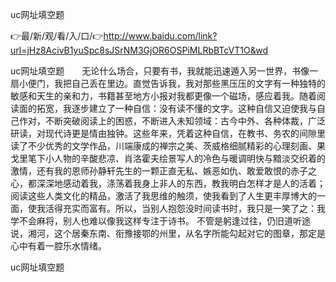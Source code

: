 uc网址填空题

👉最/新/观/看/入/口/👉http://www.baidu.com/link?url=jHz8AcivB1yuSpc8sJSrNM3GjOR6OSPiMLRbBTcVT1O&wd

uc网址填空题　　无论什么场合，只要有书，我就能迅速遁入另一世界，书像一扇小便门，我把自己丢在里边。直觉告诉我，我对那些黑压压的文字有一种独特的敏感和天生的亲和力，书籍甚至地方小报对我都更像一个磁场，感应着我。随着阅读面的拓宽，我逐步建立了一种自信：没有读不懂的文字。这种自信又迫使我与自己作对，不断突破阅读上的困惑，不断进入未知领域：古今中外、各种体裁，广泛研读，对现代诗更是情由独钟。这些年来，凭着这种自信，在教书、务农的间隙里读了不少优秀的文学作品，川端康成的禅宗之美、茨威格细腻精彩的心理刻画、果戈里笔下小人物的辛酸悲凉、肖洛霍夫绘景写人的冷色与暖调明快与黯淡交织着的激情，还有我的恩师孙静轩先生的一颗正直无私、嫉恶如仇、敢爱敢恨的赤子之心，都深深地感动着我，涤荡着我身上非人的东西，教我明白怎样才是人的活着；阅读这些人类文化的精品，激活了我思维的触须，使我看到了人生更丰厚博大的一面，使我活得充实而富有。所以，当别人抱怨没时间读书时，我只是一笑了之：我学不会麻将，别人也难以像我这样专注于诗书。
	不管是躬逢过往，仍旧道听途说，湘河，这个居秦东南、衔豫接鄂的州里，从名字所能勾起对它的图章，那定是心中有着一腔乐水情绪。


uc网址填空题
